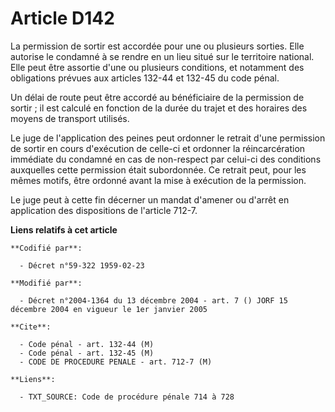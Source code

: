 # Article D142

La permission de sortir est accordée pour une ou plusieurs sorties. Elle autorise le condamné à se rendre en un lieu situé
sur le territoire national. Elle peut être assortie d'une ou plusieurs conditions, et notamment des obligations prévues aux
articles 132-44 et 132-45 du code pénal.

Un délai de route peut être accordé au bénéficiaire de la permission de sortir ; il est calculé en fonction de la durée du
trajet et des horaires des moyens de transport utilisés.

Le juge de l'application des peines peut ordonner le retrait d'une permission de sortir en cours d'exécution de celle-ci et
ordonner la réincarcération immédiate du condamné en cas de non-respect par celui-ci des conditions auxquelles cette
permission était subordonnée. Ce retrait peut, pour les mêmes motifs, être ordonné avant la mise à exécution de la
permission.

Le juge peut à cette fin décerner un mandat d'amener ou d'arrêt en application des dispositions de l'article 712-7.

**Liens relatifs à cet article**

	**Codifié par**:

	  - Décret n°59-322 1959-02-23

	**Modifié par**:

	  - Décret n°2004-1364 du 13 décembre 2004 - art. 7 () JORF 15 décembre 2004 en vigueur le 1er janvier 2005

	**Cite**:

	  - Code pénal - art. 132-44 (M)
	  - Code pénal - art. 132-45 (M)
	  - CODE DE PROCEDURE PENALE - art. 712-7 (M)

	**Liens**:

	  - TXT_SOURCE: Code de procédure pénale 714 à 728

